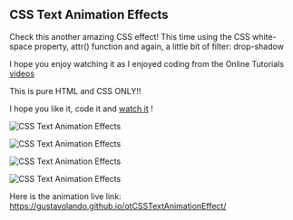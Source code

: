## CSS Text Animation Effects

Check this another amazing CSS effect!  This time using the CSS white-space property, attr() function and again, a little bit of filter: drop-shadow

I hope you enjoy watching it as I enjoyed coding from the Online Tutorials [videos](https://www.youtube.com/watch?v=DBYGoZdf7_0)

This is pure HTML and CSS ONLY!!

I hope you like it, code it and [watch it](https://gustavolando.github.io/otCSSTextAnimationEffect/) !

![CSS Text Animation Effects](https://gustavolando.github.io/otCSSTextAnimationEffect/CSS%20Text%20Animation%20Effects%201.png)

![CSS Text Animation Effects](https://gustavolando.github.io/otCSSTextAnimationEffect/CSS%20Text%20Animation%20Effects%202.png)

![CSS Text Animation Effects](https://gustavolando.github.io/otCSSTextAnimationEffect/CSS%20Text%20Animation%20Effects%203.png)

![CSS Text Animation Effects](https://gustavolando.github.io/otCSSTextAnimationEffect/CSS%20Text%20Animation%20Effects%204.png)

Here is the animation live link:  https://gustavolando.github.io/otCSSTextAnimationEffect/
